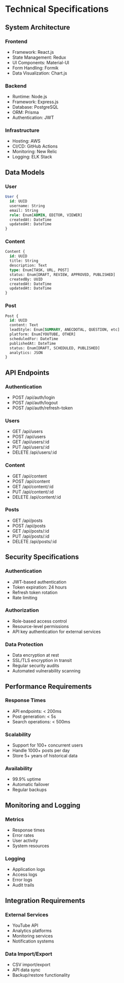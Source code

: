# Technical Specifications

## System Architecture

### Frontend
- Framework: React.js
- State Management: Redux
- UI Components: Material-UI
- Form Handling: Formik
- Data Visualization: Chart.js

### Backend
- Runtime: Node.js
- Framework: Express.js
- Database: PostgreSQL
- ORM: Prisma
- Authentication: JWT

### Infrastructure
- Hosting: AWS
- CI/CD: GitHub Actions
- Monitoring: New Relic
- Logging: ELK Stack

## Data Models

### User
```sql
User {
  id: UUID
  username: String
  email: String
  role: Enum[ADMIN, EDITOR, VIEWER]
  createdAt: DateTime
  updatedAt: DateTime
}
```

### Content
```sql
Content {
  id: UUID
  title: String
  description: Text
  type: Enum[TASK, URL, POST]
  status: Enum[DRAFT, REVIEW, APPROVED, PUBLISHED]
  createdBy: UUID
  createdAt: DateTime
  updatedAt: DateTime
}
```

### Post
```sql
Post {
  id: UUID
  content: Text
  leadStyle: Enum[SUMMARY, ANECDOTAL, QUESTION, etc]
  platform: Enum[YOUTUBE, OTHER]
  scheduledFor: DateTime
  publishedAt: DateTime
  status: Enum[DRAFT, SCHEDULED, PUBLISHED]
  analytics: JSON
}
```

## API Endpoints

### Authentication
- POST /api/auth/login
- POST /api/auth/logout
- POST /api/auth/refresh-token

### Users
- GET /api/users
- POST /api/users
- GET /api/users/:id
- PUT /api/users/:id
- DELETE /api/users/:id

### Content
- GET /api/content
- POST /api/content
- GET /api/content/:id
- PUT /api/content/:id
- DELETE /api/content/:id

### Posts
- GET /api/posts
- POST /api/posts
- GET /api/posts/:id
- PUT /api/posts/:id
- DELETE /api/posts/:id

## Security Specifications

### Authentication
- JWT-based authentication
- Token expiration: 24 hours
- Refresh token rotation
- Rate limiting

### Authorization
- Role-based access control
- Resource-level permissions
- API key authentication for external services

### Data Protection
- Data encryption at rest
- SSL/TLS encryption in transit
- Regular security audits
- Automated vulnerability scanning

## Performance Requirements

### Response Times
- API endpoints: < 200ms
- Post generation: < 5s
- Search operations: < 500ms

### Scalability
- Support for 100+ concurrent users
- Handle 1000+ posts per day
- Store 5+ years of historical data

### Availability
- 99.9% uptime
- Automatic failover
- Regular backups

## Monitoring and Logging

### Metrics
- Response times
- Error rates
- User activity
- System resources

### Logging
- Application logs
- Access logs
- Error logs
- Audit trails

## Integration Requirements

### External Services
- YouTube API
- Analytics platforms
- Monitoring services
- Notification systems

### Data Import/Export
- CSV import/export
- API data sync
- Backup/restore functionality
